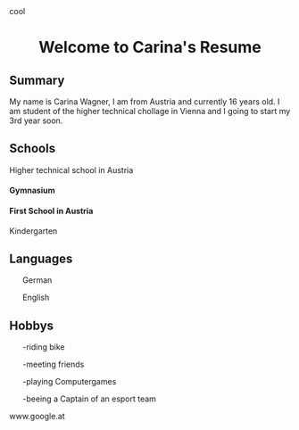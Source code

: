 <head>cool</head>
<body>
<h1 align="center">Welcome to Carina's Resume</h1>
<p> </p>
<p> </p>
<h2> Summary</h2>
<p>My name is Carina Wagner, I am from Austria and currently 16 years old. I am student of the higher technical chollage in Vienna and I going to start my 3rd year soon.</p>
<h2>Schools</h2>
<p> Higher technical school in Austria</p>
<p> <h4>Gymnasium</h4></p>
<p> <h4>First School in Austria</h4></p>
<p> Kindergarten</p>
<h2> Languages</h2>
<ul>German</ul>
<ul>English</ul>
<h2>Hobbys</h2>
<ol>-riding bike</ol>
<ol>-meeting friends</ol>
<ol>-playing Computergames</ol>
<ol>-beeing a Captain of an esport team</ol>
<link>www.google.at</link>
</body>
